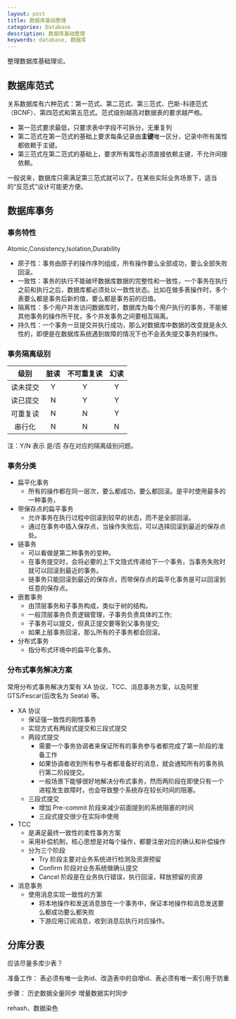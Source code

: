 ```yaml
---
layout: post
title: 数据库基础整理
categories: Database
description: 数据库基础整理
keywords: database, 数据库
---
```


整理数据库基础理论。

## 数据库范式

关系数据库有六种范式：第一范式、第二范式、第三范式、巴斯-科德范式（BCNF）、第四范式和第五范式。范式级别越高对数据表的要求越严格。

- 第一范式要求最低，只要求表中字段不可拆分，无重复列
- 第二范式在第一范式的基础上要求每条记录由**主键**唯一区分，记录中所有属性都依赖于主键。
- 第三范式在第二范式的基础上，要求所有属性必须直接依赖主键，不允许间接依赖。

一般说来，数据库只需满足第三范式就可以了。在某些实际业务场景下，适当的“反范式”设计可能更方便。

## 数据库事务

### 事务特性

Atomic,Consistency,Isolation,Durability

- 原子性：事务由原子的操作序列组成，所有操作要么全部成功，要么全部失败回滚。
- 一致性：事务的执行不能破坏数据库数据的完整性和一致性，一个事务在执行之前和执行之后，数据库都必须处以一致性状态。比如在做多表操作时，多个表要么都是事务后新的值，要么都是事务前的旧值。
- 隔离性：多个用户并发访问数据库时，数据库为每个用户执行的事务，不能被其他事务的操作所干扰，多个并发事务之间要相互隔离。
- 持久性：一个事务一旦提交并执行成功，那么对数据库中数据的改变就是永久性的，即便是在数据库系统遇到故障的情况下也不会丢失提交事务的操作。

### 事务隔离级别

|级别|脏读|不可重复读|幻读|
|:---:|:---:|:---:|:---:|
|读未提交|Y|Y|Y|
|读已提交|N|Y|Y|
|可重复读|N|N|Y|
|串行化  |N|N|N|

注：Y/N 表示 是/否 存在对应的隔离级别问题。

### 事务分类

- 扁平化事务
  - 所有的操作都在同一层次，要么都成功，要么都回滚。是平时使用最多的一种事务，
- 带保存点的扁平事务
  - 允许事务在执行过程中回滚到较早的状态，而不是全部回滚。
  - 通过在事务中插入保存点，当操作失败后，可以选择回滚到最近的保存点处。
- 链事务
  - 可以看做是第二种事务的变种。
  - 在事务提交时，会将必要的上下文隐式传递给下一个事务，当事务失败时就可以回滚到最近的事务。
  - 链事务只能回滚到最近的保存点，而带保存点的扁平化事务是可以回滚到任意的保存点。
- 嵌套事务
  - 由顶层事务和子事务构成，类似于树的结构。
  - 一般顶层事务负责逻辑管理，子事务负责具体的工作;
  - 子事务可以提交，但真正提交要等到父事务提交;
  - 如果上层事务回滚，那么所有的子事务都会回滚。
- 分布式事务
  - 指分布式环境中的扁平化事务。

### 分布式事务解决方案

常用分布式事务解决方案有 XA 协议、TCC、消息事务方案，以及阿里 GTS/Fescar(后改名为 Seata) 等。

- XA 协议
  - 保证强一致性的刚性事务
  - 实现方式有两段式提交和三段式提交
  - 两段式提交
    - 需要一个事务协调者来保证所有的事务参与者都完成了第一阶段的准备工作
    - 如果协调者收到所有参与者都准备好的消息，就会通知所有的事务执行第二阶段提交。
    - 一般场景下能够很好地解决分布式事务，然而两阶段在即使只有一个进程发生故障时，也会导致整个系统存在较长时间的阻塞。
  - 三段式提交
    - 增加 Pre-commit 阶段来减少前面提到的系统阻塞的时间
    - 三段式提交很少在实际中使用
- TCC
  - 是满足最终一致性的柔性事务方案
  - 采用补偿机制，核心思想是对每个操作，都要注册对应的确认和补偿操作
  - 分为三个阶段
    - Try 阶段主要对业务系统进行检测及资源预留
    - Confirm 阶段对业务系统做确认提交
    - Cancel 阶段是在业务执行错误，执行回滚，释放预留的资源
- 消息事务
  - 使用消息实现一致性的方案
    - 将本地操作和发送消息放在一个事务中，保证本地操作和消息发送要么都成功要么都失败
    - 下游应用订阅消息，收到消息后执行对应操作。

## 分库分表

应该尽量多库少表？

准备工作：
表必须有唯一业务id、改造表中的自增id、表必须有唯一索引用于防重

步骤：
历史数据全量同步
增量数据实时同步

rehash、数据染色
